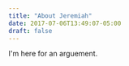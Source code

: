```yaml
---
title: "About Jeremiah"
date: 2017-07-06T13:49:07-05:00
draft: false
---
```


I'm here for an arguement.